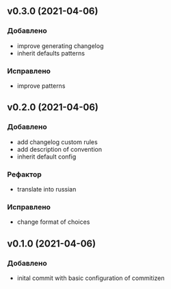 ## v0.3.0 (2021-04-06)

### Добавлено

- improve generating changelog
- inherit defaults patterns

### Исправлено

- improve patterns

## v0.2.0 (2021-04-06)

### Добавлено

- add changelog custom rules
- add description of convention
- inherit default config

### Рефактор

- translate into russian

### Исправлено

- change format of choices

## v0.1.0 (2021-04-06)

### Добавлено

- inital commit with basic configuration of commitizen
